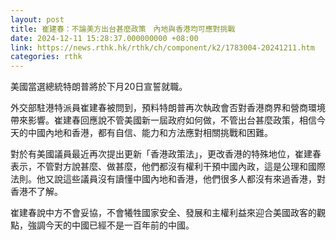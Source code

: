 ```yaml
---
layout: post
title: 崔建春：不論美方出台甚麼政策　內地與香港均可應對挑戰
date: 2024-12-11 15:28:37.000000000 +08:00
link: https://news.rthk.hk/rthk/ch/component/k2/1783004-20241211.htm
categories: rthk
---
```


美國當選總統特朗普將於下月20日宣誓就職。

外交部駐港特派員崔建春被問到，預料特朗普再次執政會否對香港商界和營商環境帶來影響。崔建春回應說不管美國新一屆政府如何做，不管出台甚麼政策，相信今天的中國內地和香港，都有自信、能力和方法應對相關挑戰和困難。

對於有美國議員最近再次提出更新「香港政策法」，更改香港的特殊地位，崔建春表示，不管對方說甚麼、做甚麼，他們都沒有權利干預中國內政，這是公理和國際法則。他又說這些議員沒有讀懂中國內地和香港，他們很多人都沒有來過香港，對香港不了解。

崔建春說中方不會妥協，不會犧牲國家安全、發展和主權利益來迎合美國政客的觀點，強調今天的中國已經不是一百年前的中國。
